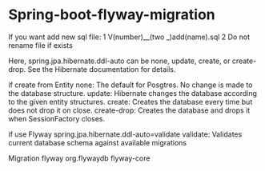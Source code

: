 # Spring-boot-flyway-migration
If you want add new sql file:
1 V(number)__(two _)add(name).sql
2 Do not rename file if exists

Here, spring.jpa.hibernate.ddl-auto can be none, update, create, or create-drop. See the Hibernate documentation for details.

if create from Entity
none: The default for Posgtres. No change is made to the database structure.
update: Hibernate changes the database according to the given entity structures.
create: Creates the database every time but does not drop it on close.
create-drop: Creates the database and drops it when SessionFactory closes.

if use Flyway
spring.jpa.hibernate.ddl-auto=validate
validate: Validates current database schema against available migrations

Migration flyway
<dependency>
    <groupId>org.flywaydb</groupId>
    <artifactId>flyway-core</artifactId>
</dependency>
